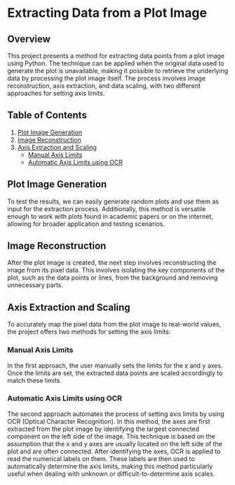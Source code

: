 # Extracting Data from a Plot Image

## Overview

This project presents a method for extracting data points from a plot image using Python. The technique can be applied when the original data used to generate the plot is unavailable, making it possible to retrieve the underlying data by processing the plot image itself. The process involves image reconstruction, axis extraction, and data scaling, with two different approaches for setting axis limits.

## Table of Contents

1. [Plot Image Generation](#plot-image-generation)
2. [Image Reconstruction](#image-reconstruction)
3. [Axis Extraction and Scaling](#axis-extraction-and-scaling)
    - [Manual Axis Limits](#manual-axis-limits)
    - [Automatic Axis Limits using OCR](#automatic-axis-limits-using-ocr)

## Plot Image Generation

To test the results, we can easily generate random plots and use them as input for the extraction process. Additionally, this method is versatile enough to work with plots found in academic papers or on the internet, allowing for broader application and testing scenarios.


## Image Reconstruction

After the plot image is created, the next step involves reconstructing the image from its pixel data. This involves isolating the key components of the plot, such as the data points or lines, from the background and removing unnecessary parts. 

## Axis Extraction and Scaling

To accurately map the pixel data from the plot image to real-world values, the project offers two methods for setting the axis limits:

### Manual Axis Limits

In the first approach, the user manually sets the limits for the x and y axes. Once the limits are set, the extracted data points are scaled accordingly to match these limits.

### Automatic Axis Limits using OCR

The second approach automates the process of setting axis limits by using OCR (Optical Character Recognition). In this method, the axes are first extracted from the plot image by identifying the largest connected component on the left side of the image. This technique is based on the assumption that the x and y axes are usually located on the left side of the plot and are often connected. After identifying the axes, OCR is applied to read the numerical labels on them. These labels are then used to automatically determine the axis limits, making this method particularly useful when dealing with unknown or difficult-to-determine axis scales.


